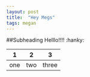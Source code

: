 ```yaml
---
layout: post
title:  "Hey Megs"
tags: megan
---
```

##Subheading
Helllo!!!!
:hanky:

|1    | 2   |3     |
|-----|-----|------|
|one  |two  | three|